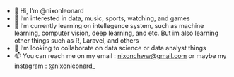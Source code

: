 - 👋 Hi, I’m @nixonleonard
- 👀 I’m interested in data, music, sports, watching, and games
- 🌱 I’m currently learning on intellegence system, such as machine learning, computer vision, deep learning, and etc. But im also learning other things such as R, Laravel, and others
- 💞️ I’m looking to collaborate on data science or data analyst things
- 📫 You can reach me on my email : nixonchww@gmail.com or maybe my instagram : @nixonleonard_

<!---
nixonleonard/nixonleonard is a ✨ special ✨ repository because its `README.md` (this file) appears on your GitHub profile.
You can click the Preview link to take a look at your changes.
--->
